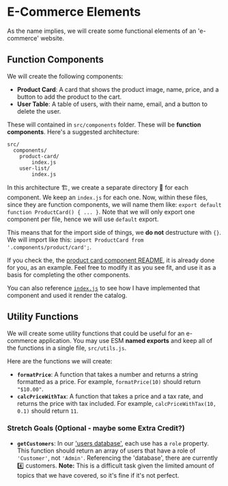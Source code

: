 # E-Commerce Elements

As the name implies, we will create some functional elements of an 'e-commerce' website.

## Function Components

We will create the following components:

- **Product Card**: A card that shows the product image, name, price, and a button to add the product to the cart.
- **User Table**: A table of users, with their name, email, and a button to delete the user.

These will contained in `src/components` folder. These will be **function components**. Here's a suggested architecture:

```shell
src/
  components/
    product-card/
        index.js
    user-list/
        index.js
```

In this architecture 🏗️, we create a separate directory 📁 for each component. We keep an `index.js` for each one.
Now, within these files, since they are function components, we will name them like: `export default function ProductCard() { ... }`. Note that we will only export one component per file, hence we will use `default` export.

This means that for the import side of things, we **do not** destructure with `{}`. We will import like this: `import ProductCard from '.components/product/card';`.

If you check the, the [product card component README,](./src/components/product/README.md) it is already done for you, as an example. Feel free to modify it as you see fit, and use it as a basis for completing the other components.

You can also reference [`index.js`](./src/index.js) to see how I have implemented that component and used it render the catalog.

## Utility Functions

We will create some utility functions that could be useful for an e-commerce application. You may use ESM **named exports** and keep all of the functions in a single file, `src/utils.js`.

Here are the functions we will create:

- **`formatPrice`**: A function that takes a number and returns a string formatted as a price. For example, `formatPrice(10)` should return `"$10.00"`.
- **`calcPriceWithTax`**: A function that takes a price and a tax rate, and returns the price with tax included. For example, `calcPriceWithTax(10, 0.1)` should return `11`.

### Stretch Goals (Optional - maybe some Extra Credit?)

- **`getCustomers`**: In our ['users database'](./src/db/users.js), each use has a `role` property. This function should return an array of users that have a role of `'Customer'`, not `'Admin'`. Referencing the 'database', there are currently 4️⃣ customers. **Note:** This is a difficult task given the limited amount of topics that we have covered, so it's fine if it's not perfect.
